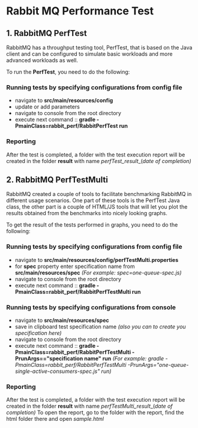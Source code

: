 # Rabbit MQ Performance Test

## 1. RabbitMQ PerfTest
RabbitMQ has a throughput testing tool, PerfTest, that is based on the Java client and can be configured to simulate basic workloads and more advanced workloads as well.

To run the **PerfTest**, you need to do the following:

### Running tests by specifying configurations from config file
* navigate to **src/main/resources/config**
* update or add parameters
* navigate to console from the root directory
* execute next command ::  **gradle -PmainClass=rabbit_perf/RabbitPerfTest run**

### Reporting 

After the test is completed, a folder with the test execution report will be created in the folder **result** with name _perfTest_result__(_date of completion)_

## 2. RabbitMQ PerfTestMulti
RabbitMQ created a couple of tools to facilitate benchmarking RabbitMQ in different usage scenarios. One part of these tools is the PerfTest Java class, the other part is a couple of HTML/JS tools that will let you plot the results obtained from the benchmarks into nicely looking graphs.

To get the result of the tests performed in graphs, you need to do the following:

### Running tests by specifying configurations from config file
* navigate to **src/main/resources/config/perfTestMulti.properties**
* for **spec** property enter specification name from **src/main/resources/spec** 
_(For example: spec=one-queue-spec.js)_
* navigate to console from the root directory
* execute next command ::  **gradle -PmainClass=rabbit_perf/RabbitPerfTestMulti run**

### Running tests by specifying configurations from console

* navigate to **src/main/resources/spec**
* save in clipboard test specification name _(also you can to create you specification here)_
* navigate to console from the root directory
* execute next command :: **gradle -PmainClass=rabbit_perf/RabbitPerfTestMulti -PrunArgs=="specification name" run** 
_(For example: gradle -PmainClass=rabbit_perf/RabbitPerfTestMulti -PrunArgs="one-queue-single-active-consumers-spec.js" run)_


### Reporting

After the test is completed, a folder with the test execution report will be created in the folder **result** with name _perfTestMulti_result__(_date of completion)_
To open the report, go to the folder with the report, find the html folder there and open _sample.html_






